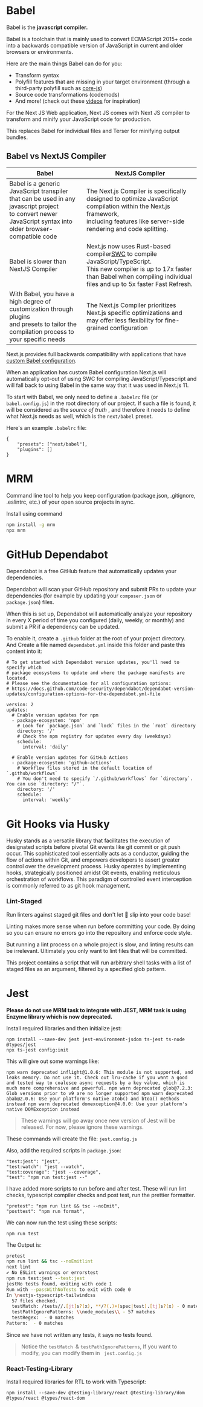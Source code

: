# Babel

Babel is the **javascript compiler.**

Babel is a toolchain that is mainly used to convert ECMAScript 2015+ code into a backwards compatible version of JavaScript in current and older browsers or environments.

Here are the main things Babel can do for you:

- Transform syntax
- Polyfill features that are missing in your target environment (through a third-party polyfill such as [core-js](https://github.com/zloirock/core-js))
- Source code transformations (codemods)
- And more! (check out these [videos](https://babeljs.io/videos) for inspiration)

For the Next JS Web application, Next JS comes with Next JS compiler to transform and minify your JavaScript code for production.

This replaces Babel for individual files and Terser for minifying output bundles.

## Babel vs NextJS Compiler

| Babel | NextJS Compiler |
| --- | --- |
| Babel is a generic JavaScript transpiler that can be used in any javascript project<br />to convert newer JavaScript syntax into older browser-compatible code | The Next.js Compiler is specifically designed to optimize JavaScript compilation within the Next.js framework,<br />including features like server-side rendering and code splitting. |
| Babel is slower than NextJS Compiler | Next.js now uses Rust-based compiler[SWC](https://swc.rs/) to compile JavaScript/TypeScript. <br />This new compiler is up to 17x faster than Babel when compiling individual files and up to 5x faster Fast Refresh. |
| With Babel, you have a high degree of customization through plugins<br />and presets to tailor the compilation process to your specific needs | The Next.js Compiler prioritizes Next.js specific optimizations and<br />may offer less flexibility for fine-grained configuration |

Next.js provides full backwards compatibility with applications that have [custom Babel configuration](https://nextjs.org/docs/pages/building-your-application/configuring/babel).

When an application has custom Babel configuration Next.js will automatically opt-out of using SWC for compiling JavaScript/Typescript and will fall back to using Babel in the same way that it was used in Next.js 11.

To start with Babel, we only need to define a `.babelrc` file (or `babel.config.js`) in the root directory of our project. If such a file is found, it will be considered as the _source of truth_ , and therefore it needs to define what Next.js needs as well, which is the `next/babel` preset.

Here's an example `.babelrc` file:

```
{
	"presets": ["next/babel"],
	"plugins": []
}
```

# MRM

Command line tool to help you keep configuration (package.json, .gitignore, .eslintrc, etc.) of your open source projects in sync.

Install using command

```bash
npm install -g mrm
npx mrm
```

# GitHub Dependabot

Dependabot is a free GitHub feature that automatically updates your dependencies.

Dependabot will scan your GitHub repository and submit PRs to update your dependencies (for example by updating your `composer.json` or `package.json`) files.

When this is set up, Dependabot will automatically analyze your repository in every X period of time you configured (daily, weekly, or monthly) and submit a PR if a dependency can be updated.

To enable it, create a `.github` folder at the root of your project directory. And Create a file named `dependabot.yml` inside this folder and paste this content into it:

```
# To get started with Dependabot version updates, you'll need to specify which
# package ecosystems to update and where the package manifests are located.
# Please see the documentation for all configuration options:
# https://docs.github.com/code-security/dependabot/dependabot-version-updates/configuration-options-for-the-dependabot.yml-file

version: 2
updates:
  # Enable version updates for npm
  - package-ecosystem: 'npm'
    # Look for `package.json` and `lock` files in the `root` directory
    directory: '/'
    # Check the npm registry for updates every day (weekdays)
    schedule:
      interval: 'daily'

  # Enable version updates for GitHub Actions
  - package-ecosystem: 'github-actions'
    # Workflow files stored in the default location of `.github/workflows`
    # You don't need to specify `/.github/workflows` for `directory`. You can use `directory: "/"`.
    directory: '/'
    schedule:
      interval: 'weekly'
```

# Git Hooks via Husky

Husky stands as a versatile library that facilitates the execution of designated scripts before pivotal Git events like git commit or git push occur. This sophisticated tool essentially acts as a conductor, guiding the flow of actions within Git, and empowers developers to assert greater control over the development process. Husky operates by implementing hooks, strategically positioned amidst Git events, enabling meticulous orchestration of workflows. This paradigm of controlled event interception is commonly referred to as git hook management.

### Lint-Staged

Run linters against staged git files and don't let 💩 slip into your code base!

Linting makes more sense when run before committing your code. By doing so you can ensure no errors go into the repository and enforce code style.

But running a lint process on a whole project is slow, and linting results can be irrelevant. Ultimately you only want to lint files that will be committed.

This project contains a script that will run arbitrary shell tasks with a list of staged files as an argument, filtered by a specified glob pattern.

# Jest

**Please do not use MRM task to integrate with JEST, MRM task is using Enzyme library which is now deprecated.**

Install required libraries and then initialize jest:

```
npm install --save-dev jest jest-environment-jsdom ts-jest ts-node @types/jest
npx ts-jest config:init
```

This will give out some warnings like:

`npm warn deprecated inflight@1.0.6: This module is not supported, and leaks memory. Do not use it. Check out lru-cache if you want a good and tested way to coalesce async requests by a key value, which is much more comprehensive and powerful. npm warn deprecated glob@7.2.3: Glob versions prior to v9 are no longer supported npm warn deprecated abab@2.0.6: Use your platform's native atob() and btoa() methods instead npm warn deprecated domexception@4.0.0: Use your platform's native DOMException instead`

> These warnings will go away once new version of Jest will be released. For now, please ignore these warnings.

These commands will create the file: `jest.config.js`

Also, add the required scripts in `package.json`:

```nodejs
"test:jest": "jest",
"test:watch": "jest --watch",
"test:coverage": "jest --coverage",
"test": "npm run test:jest --"
```

I have added more scripts to run before and after test. These will run lint checks, typescript compiler checks and post test, run the prettier formatter.

```
"pretest": "npm run lint && tsc --noEmit",
"posttest": "npm run format",
```

We can now run the test using these scripts:

```
npm run test
```

The Output is:

```bash
pretest
npm run lint && tsc --noEmitlint
next lint
✔ No ESLint warnings or errorstest
npm run test:jest --test:jest
jestNo tests found, exiting with code 1
Run with --passWithNoTests to exit with code 0
In \nextjs-typescript-tailwindcss
  57 files checked.
  testMatch: /tests//.[jt]s?(x), **/?(.)+(spec|test).[tj]s?(x) - 0 matches
  testPathIgnorePatterns: \\node_modules\\ - 57 matches
  testRegex:  - 0 matches
Pattern:  - 0 matches
```

Since we have not written any tests, it says no tests found.

> Notice the `testMatch `& `testPathIgnorePatterns`, If you want to modify, you can modify them in ` jest.config.js`

### React-Testing-Library

Install required libraries for RTL to work with Typescript:

```
npm install --save-dev @testing-library/react @testing-library/dom @types/react @types/react-dom
```
